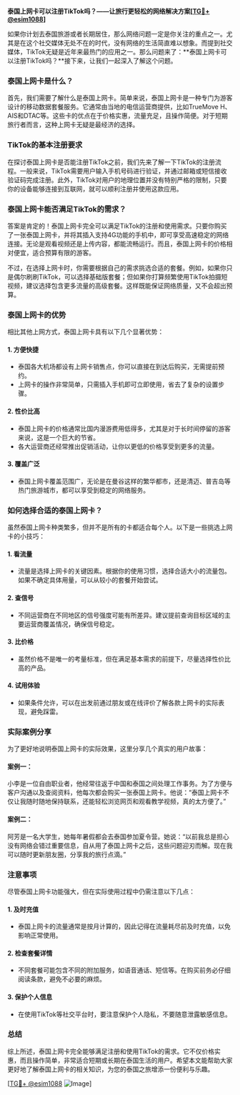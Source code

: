 **泰国上网卡可以注册TikTok吗？——让旅行更轻松的网络解决方案[[TG💪+ @esim1088](https://t.me/s/esim1088)]**

如果你计划去泰国旅游或者长期居住，那么网络问题一定是你关注的重点之一。尤其是在这个社交媒体无处不在的时代，没有网络的生活简直难以想象。而提到社交媒体，TikTok无疑是近年来最热门的应用之一。那么问题来了：**泰国上网卡可以注册TikTok吗？**接下来，让我们一起深入了解这个问题。

### 泰国上网卡是什么？

首先，我们需要了解什么是泰国上网卡。简单来说，泰国上网卡是一种专门为游客设计的移动数据套餐服务。它通常由当地的电信运营商提供，比如TrueMove H、AIS和DTAC等。这些卡的优点在于价格实惠，流量充足，且操作简便。对于短期旅行者而言，这种上网卡无疑是最经济的选择。

### TikTok的基本注册要求

在探讨泰国上网卡是否能注册TikTok之前，我们先来了解一下TikTok的注册流程。一般来说，TikTok需要用户输入手机号码进行验证，并通过邮箱或短信接收验证码完成注册。此外，TikTok对用户的地理位置并没有特别严格的限制，只要你的设备能够连接到互联网，就可以顺利注册并使用这款应用。

### 泰国上网卡能否满足TikTok的需求？

答案是肯定的！泰国上网卡完全可以满足TikTok的注册和使用需求。只要你购买了一张泰国上网卡，并将其插入支持4G功能的手机中，即可享受高速稳定的网络连接。无论是观看视频还是上传内容，都能流畅运行。而且，泰国上网卡的价格相对便宜，适合预算有限的游客。

不过，在选择上网卡时，你需要根据自己的需求挑选合适的套餐。例如，如果你只是偶尔刷刷TikTok，可以选择基础版套餐；但如果你打算频繁使用TikTok拍摄短视频，建议选择包含更多流量的高级套餐。这样既能保证网络质量，又不会超出预算。

### 泰国上网卡的优势

相比其他上网方式，泰国上网卡具有以下几个显著优势：

#### 1. **方便快捷**
   - 泰国各大机场都设有上网卡销售点，你可以直接在到达后购买，无需提前预约。
   - 上网卡的操作非常简单，只需插入手机即可立即使用，省去了复杂的设置步骤。

#### 2. **性价比高**
   - 泰国上网卡的价格通常比国内漫游费用低得多，尤其是对于长时间停留的游客来说，这是一个巨大的节省。
   - 各大运营商还经常推出促销活动，让你以更低的价格享受到更多的流量。

#### 3. **覆盖广泛**
   - 泰国上网卡覆盖范围广，无论是在曼谷这样的繁华都市，还是清迈、普吉岛等热门旅游城市，都可以享受到稳定的网络服务。

### 如何选择合适的泰国上网卡？

虽然泰国上网卡种类繁多，但并不是所有的卡都适合每个人。以下是一些挑选上网卡的小技巧：

#### 1. **看流量**
   - 流量是选择上网卡的关键因素。根据你的使用习惯，选择合适大小的流量包。如果不确定具体用量，可以从较小的套餐开始尝试。

#### 2. **查信号**
   - 不同运营商在不同地区的信号强度可能有所差异。建议提前查询目标区域的主要运营商覆盖情况，确保信号稳定。

#### 3. **比价格**
   - 虽然价格不是唯一的考量标准，但在满足基本需求的前提下，尽量选择性价比高的产品。

#### 4. **试用体验**
   - 如果条件允许，可以在出发前通过朋友或在线评价了解各款上网卡的实际表现，避免踩雷。

### 实际案例分享

为了更好地说明泰国上网卡的实际效果，这里分享几个真实的用户故事：

#### 案例一：
小李是一位自由职业者，他经常往返于中国和泰国之间处理工作事务。为了方便与客户沟通以及查阅资料，他每次都会购买一张泰国上网卡。他说：“泰国上网卡不仅让我随时随地保持联系，还能轻松浏览网页和观看教学视频，真的太方便了。”

#### 案例二：
阿芳是一名大学生，她每年暑假都会去泰国参加夏令营。她说：“以前我总是担心没有网络会错过重要信息，自从用了泰国上网卡之后，这些问题迎刃而解。现在我可以随时更新朋友圈，分享我的旅行点滴。”

### 注意事项

尽管泰国上网卡功能强大，但在实际使用过程中仍需注意以下几点：

#### 1. **及时充值**
   - 泰国上网卡的流量通常是按月计算的，因此记得在流量耗尽前及时充值，以免影响正常使用。

#### 2. **检查套餐详情**
   - 不同套餐可能包含不同的附加服务，如语音通话、短信等。在购买前务必仔细阅读条款，避免不必要的麻烦。

#### 3. **保护个人信息**
   - 在使用TikTok等社交平台时，要注意保护个人隐私，不要随意泄露敏感信息。

### 总结

综上所述，泰国上网卡完全能够满足注册和使用TikTok的需求。它不仅价格实惠，而且操作简单，非常适合短期或长期在泰国生活的用户。希望本文能帮助大家更好地了解泰国上网卡的相关知识，为您的泰国之旅增添一份便利与乐趣。

[[TG💪+ @esim1088](https://t.me/s/esim1088) ![Image](https://i.postimg.cc/4NQfJmqS/Snipaste-2025-05-13-00-14-12.png)]